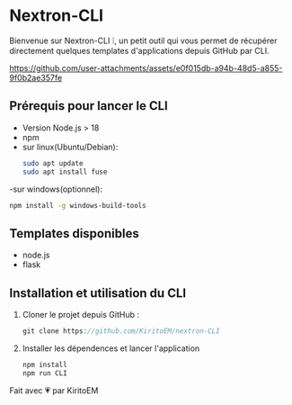 # Nextron-CLI

Bienvenue sur Nextron-CLI ❕, un petit outil qui vous permet de récupérer directement quelques templates d'applications depuis GitHub par CLI.

https://github.com/user-attachments/assets/e0f015db-a94b-48d5-a855-9f0b2ae357fe

  
## Prérequis pour lancer le CLI
- Version Node.js > 18
- npm 
- sur linux(Ubuntu/Debian):
   ```bash
   sudo apt update
   sudo apt install fuse
   ```
-sur windows(optionnel):
   ```bash
   npm install -g windows-build-tools
   ```

## Templates disponibles
- node.js
- flask

## Installation et utilisation du CLI

1. Cloner le projet depuis GitHub :

   ```js
   git clone https://github.com/KiritoEM/nextron-CLI
   ```
    
3. Installer les dépendences et lancer l'application
   ```js
   npm install
   npm run CLI
   ```

  Fait avec 💗 par KiritoEM